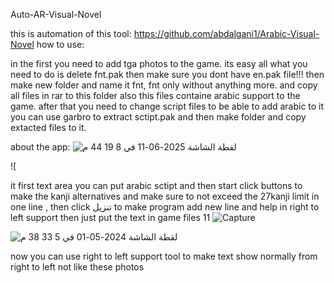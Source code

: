 Auto-AR-Visual-Novel

this is automation of this tool: https://github.com/abdalgani1/Arabic-Visual-Novel
how to use:

in the first you need to add tga photos to the game. its easy all what you need to do is delete fnt.pak then make sure you dont have en.pak file!!! then make new folder and name it fnt, fnt only without anything more. and copy all files in rar to this folder also this files containe arabic support to the game. after that you need to change script files to be able to add arabic to it you can use garbro to extract sctipt.pak and then make folder and copy extacted files to it.

about the app: ![‏لقطة الشاشة 2025-06-11 في 8 19 44 م](https://github.com/user-attachments/assets/7357c51f-3716-417e-b1da-4cb267888d5f)



![

it first text area you can put arabic sctipt and then start click buttons to make the kanji alternatives and make sure to not exceed the 27kanji limit in one line , then click تنزيل to make program add new line and help in right to left support then just put the text in game files 11
![Capture](https://github.com/abdalgani1/Auto-AR-Visual-Novel/assets/88602099/3336cca3-c24d-4338-85c7-9c7262ae8e1f)

![‏لقطة الشاشة 2024-05-01 في 5 33 38 م](https://github.com/abdalgani1/Auto-AR-Visual-Novel/assets/88602099/2a274d66-ee01-4473-81db-b766bf3340d4)

now you can use right to left support tool to make text show normally from right to left not like these photos
